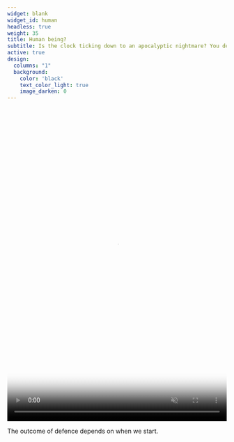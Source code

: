 ```yaml
---
widget: blank
widget_id: human
headless: true
weight: 35
title: Human being?
subtitle: Is the clock ticking down to an apocalyptic nightmare? You decide
active: true
design:
  columns: "1"
  background:
    color: 'black'
    text_color_light: true
    image_darken: 0
---
```


<video playsinline="" preload="auto" loop="" muted="" autoplay="" tabindex="-1" width="100%" height="100%" src="/media/saioutcome1.mp4" poster="/media/saioutcome1-poster.jpg"  style="width:100%;height:100%;max-height:720px;object-fit:contain;object-position:center center;opacity:1"></video>

The outcome of defence depends on when we start.
<span style="display:none;">{{< video library="true" src="saioutcome1.mp4" controls="yes" >}}{{< figure src="saioutcome1-poster.jpg" caption="" numbered="false" >}}</span>
  
